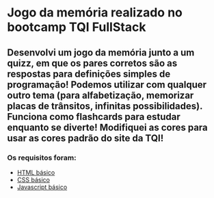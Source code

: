 # Jogo da memória realizado no bootcamp TQI FullStack

## Desenvolvi um jogo da memória junto a um quizz, em que os pares corretos são as respostas para definições simples de programação! Podemos utilizar com qualquer outro tema (para alfabetização, memorizar placas de trânsitos, infinitas possibilidades). Funciona como flashcards para estudar enquanto se diverte! Modifiquei as cores para usar as cores padrão do site da TQI! 

### Os requisitos foram:

* [HTML básico](https://www.w3schools.com/html/)
* [CSS básico](https://developer.mozilla.org/pt-BR/docs/Web/CSS)
* [Javascript básico](https://developer.mozilla.org/pt-BR/docs/Web/JavaScript)
 



